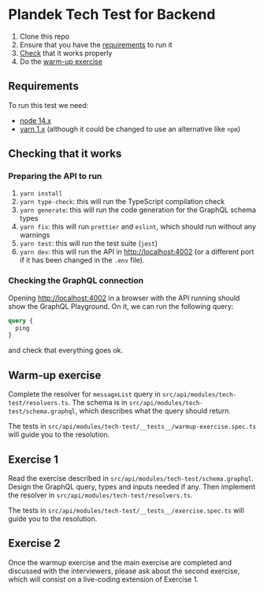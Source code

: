 # Plandek Tech Test for Backend

1. Clone this repo
2. Ensure that you have the [requirements](#requirements) to run it
3. [Check](#checking-that-it-works) that it works properly
4. Do the [warm-up exercise](#warm-up-exercise)

## Requirements

To run this test we need:

- [node 14.x](https://nodejs.org/en/)
- [yarn 1.x](https://classic.yarnpkg.com/lang/en/) (although it could be changed to use an alternative like `npm`)

## Checking that it works

### Preparing the API to run

1. `yarn install`
2. `yarn type-check`: this will run the TypeScript compilation check
3. `yarn generate`: this will run the code generation for the GraphQL schema types
4. `yarn fix`: this will run `prettier` and `eslint`, which should run without any warnings
5. `yarn test`: this will run the test suite (`jest`)
6. `yarn dev`: this will run the API in <http://localhost:4002> (or a different port if it has been changed in the `.env` file).

### Checking the GraphQL connection

Opening <http://localhost:4002> in a browser with the API running should show the GraphQL Playground. On it, we can run the following query:

```graphql
query {
  ping
}
```

and check that everything goes ok.

## Warm-up exercise

Complete the resolver for `messageList` query in `src/api/modules/tech-test/resolvers.ts`. The schema is in `src/api/modules/tech-test/schema.graphql`, which describes what the query should return.

The tests in `src/api/modules/tech-test/__tests__/warmup-exercise.spec.ts` will guide you to the resolution. 

## Exercise 1

Read the exercise described in `src/api/modules/tech-test/schema.graphql`. Design the GraphQL query, types and inputs needed if any. Then implement the resolver in `src/api/modules/tech-test/resolvers.ts`.

The tests in `src/api/modules/tech-test/__tests__/exercise.spec.ts` will guide you to the resolution. 

## Exercise 2

Once the warmup exercise and the main exercise are completed and discussed with the interviewers, please ask about the second exercise, which will consist on a live-coding extension of Exercise 1.


